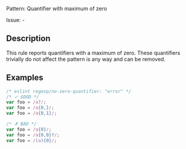 Pattern: Quantifier with maximum of zero

Issue: -

## Description

This rule reports quantifiers with a maximum of zero. These quantifiers trivially do not affect the pattern is any way and can be removed.

## Examples

```js
/* eslint regexp/no-zero-quantifier: "error" */
/* ✓ GOOD */
var foo = /a?/;
var foo = /a{0,}/;
var foo = /a{0,1}/;

/* ✗ BAD */
var foo = /a{0}/;
var foo = /a{0,0}?/;
var foo = /(a){0}/;
```
